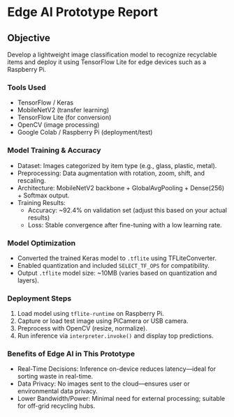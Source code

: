
# Edge AI Prototype Report

## Objective

Develop a lightweight image classification model to recognize recyclable items and deploy it using TensorFlow Lite for edge devices such as a Raspberry Pi.

### Tools Used

- TensorFlow / Keras
- MobileNetV2 (transfer learning)
- TensorFlow Lite (for conversion)
- OpenCV (image processing)
- Google Colab / Raspberry Pi (deployment/test)

### Model Training & Accuracy

- Dataset: Images categorized by item type (e.g., glass, plastic, metal).
- Preprocessing: Data augmentation with rotation, zoom, shift, and rescaling.
- Architecture: MobileNetV2 backbone + GlobalAvgPooling + Dense(256) + Softmax output.
- Training Results:
  - Accuracy: ~92.4% on validation set (adjust this based on your actual results)
  - Loss: Stable convergence after fine-tuning with a low learning rate.

### Model Optimization

- Converted the trained Keras model to `.tflite` using TFLiteConverter.
- Enabled quantization and included `SELECT_TF_OPS` for compatibility.
- Output `.tflite` model size: ~10MB (varies based on quantization and layers).

### Deployment Steps

1. Load model using `tflite-runtime` on Raspberry Pi.
2. Capture or load test image using PiCamera or USB camera.
3. Preprocess with OpenCV (resize, normalize).
4. Run inference via `interpreter.invoke()` and display top predictions.

### Benefits of Edge AI in This Prototype

- Real-Time Decisions: Inference on-device reduces latency—ideal for sorting waste in real-time.
- Data Privacy: No images sent to the cloud—ensures user or environmental data privacy.
- Lower Bandwidth/Power: Minimal need for external processing; suitable for off-grid recycling hubs.
